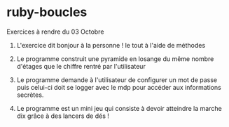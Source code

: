 # ruby-boucles
Exercices à rendre du 03 Octobre

1. L'exercice dit bonjour à la personne ! le tout à l'aide de méthodes

2. Le programme construit une pyramide en losange du même nombre d'étages que le chiffre rentré par l'utilisateur

3. Le programme demande à l'utilisateur de configurer un mot de passe puis celui-ci doit se logger avec le mdp pour accéder aux informations secrètes. 

4. Le programme est un mini jeu qui consiste à devoir atteindre la marche dix grâce à des lancers de dés ! 
